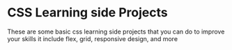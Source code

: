 # CSS Learning side Projects
These are some basic css learning side projects that you can do to improve your skills
it include flex, grid, responsive design, and more